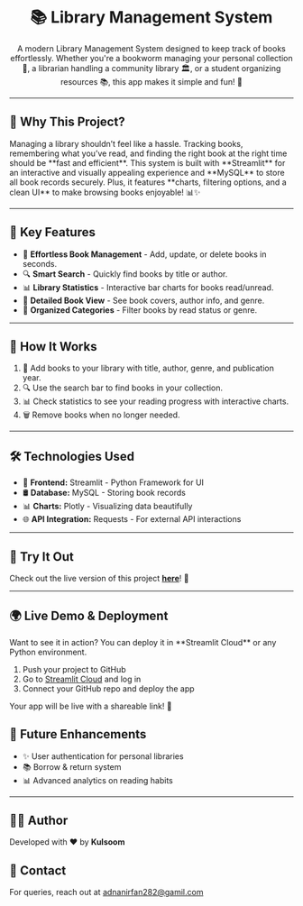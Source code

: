 <h1 align="center">📚 Library Management System</h1>

<p align="center">
    A modern Library Management System designed to keep track of books effortlessly. 
    Whether you're a bookworm managing your personal collection 📖, 
    a librarian handling a community library 🏛, or a student organizing resources 📚, 
    this app makes it simple and fun! 🚀
</p>

<hr>

<h2>🎯 Why This Project?</h2>
<p>
    Managing a library shouldn’t feel like a hassle. Tracking books, remembering what you’ve read, 
    and finding the right book at the right time should be **fast and efficient**. 
    This system is built with **Streamlit** for an interactive and visually appealing experience 
    and **MySQL** to store all book records securely. Plus, it features **charts, filtering options, and a clean UI** 
    to make browsing books enjoyable! 📊✨
</p>

<hr>

<h2>🔑 Key Features</h2>
<ul>
    <li>📌 <strong>Effortless Book Management</strong> - Add, update, or delete books in seconds.</li>
    <li>🔍 <strong>Smart Search</strong> - Quickly find books by title or author.</li>
    <li>📊 <strong>Library Statistics</strong> - Interactive bar charts for books read/unread.</li>
    <li>📖 <strong>Detailed Book View</strong> - See book covers, author info, and genre.</li>
    <li>📂 <strong>Organized Categories</strong> - Filter books by read status or genre.</li>
</ul>

<hr>

<h2>🚀 How It Works</h2>
<ol>
    <li>💾 Add books to your library with title, author, genre, and publication year.</li>
    <li>🔍 Use the search bar to find books in your collection.</li>
    <li>📊 Check statistics to see your reading progress with interactive charts.</li>
    <li>🗑 Remove books when no longer needed.</li>
</ol>

<hr>

<h2>🛠 Technologies Used</h2>
<ul>
    <li>🎨 <strong>Frontend:</strong> Streamlit - Python Framework for UI</li>
    <li>🛢 <strong>Database:</strong> MySQL - Storing book records</li>
    <li>📊 <strong>Charts:</strong> Plotly - Visualizing data beautifully</li>
    <li>🌐 <strong>API Integration:</strong> Requests - For external API interactions</li>
</ul>

<hr>

<h2>🚀 Try It Out</h2>
<p>Check out the live version of this project <a href="your-deployed-link-here" target="_blank"><strong>here</strong></a>! 🚀</p>
<hr/>

<h2>🌍 Live Demo & Deployment</h2>
<p>
    Want to see it in action? You can deploy it in **Streamlit Cloud** or any Python environment.
</p>

<ol>
    <li>Push your project to GitHub</li>
    <li>Go to <a href="https://share.streamlit.io/">Streamlit Cloud</a> and log in</li>
    <li>Connect your GitHub repo and deploy the app</li>
</ol>

<p>Your app will be live with a shareable link! 🎉</p>


<h2>🚀 Future Enhancements</h2>
<ul>
    <li>✨ User authentication for personal libraries</li>
    <li>📚 Borrow & return system</li>
    <li>📊 Advanced analytics on reading habits</li>
</ul>

<hr/>
<h2>👨‍💻 Author</h2>
<p>Developed with ❤️ by <strong>Kulsoom</strong></p>

<h2>📩 Contact</h2>
<p>For queries, reach out at <a href="mailto:adnanirfan282@gamil.com">adnanirfan282@gamil.com</a></p>

